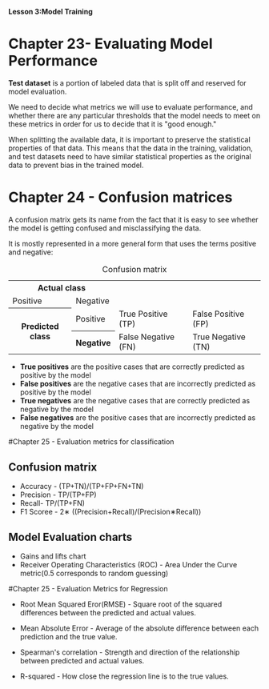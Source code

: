 **Lesson 3:Model Training**

# Chapter 23- Evaluating Model Performance

**Test dataset** is a portion of labeled data that is split off and reserved for model evaluation.

We need to decide what metrics we will use to evaluate performance, and whether there are any particular thresholds that the model needs to meet on these metrics in order for us to decide that it is "good enough."

When splitting the available data, it is important to preserve the statistical properties of that data. This means that the data in the training, validation, and test datasets need to have similar statistical properties as the original data to prevent bias in the trained model.

# Chapter 24 - Confusion matrices

A confusion matrix gets its name from the fact that it is easy to see whether the model is getting confused and misclassifying the data.

It is mostly represented in a more general form that uses the terms positive and negative:


<table>
 <caption>Confusion matrix</caption>
 <tr>
 <th colspan="2">Actual class</th>
 </tr>
 <tr>
  <td>Positive</td></td>
  <td>Negative</td>
 </tr>
 <tr>
  <th rowspan="2">Predicted class</th>
  <td>Positive</td>
  <td>True Positive (TP)</td>
  <td>False Positive (FP)</td>
 </tr>
 <tr>
  <th>Negative</th>
  <td>False Negative (FN)</td>
  <td>True Negative (TN)</td>
 </tr>

</table>


- **True positives** are the positive cases that are correctly predicted as positive by the model
- **False positives** are the negative cases that are incorrectly predicted as positive by the model
- **True negatives** are the negative cases that are correctly predicted as negative by the model
- **False negatives** are the positive cases that are incorrectly predicted as negative by the model

#Chapter 25 - Evaluation metrics for classification
## Confusion matrix

- Accuracy - (TP+TN)/(TP+FP+FN+TN)
- Precision - TP/(TP+FP)
- Recall-   TP/(TP+FN)
- F1 Scoree - 2∗ ((Precision+Recall)/(Precision∗Recall))
              
 ## Model Evaluation charts             
- Gains and lifts chart
- Receiver Operating Characteristics (ROC) - Area Under the Curve metric(0.5 corresponds to random guessing)

#Chapter 25 - Evaluation Metrics for Regression
- Root Mean Squared  Eror(RMSE) - Square root of the squared differences between the predicted and actual values.
- Mean Absolute Error - Average of the absolute difference between each prediction and the true value.
- Spearman's correlation - Strength and direction of the relationship between predicted and actual values.
- R-squared - How close the regression line is to the true values.
 ​	
 
           
            ​	
         
         ​	








